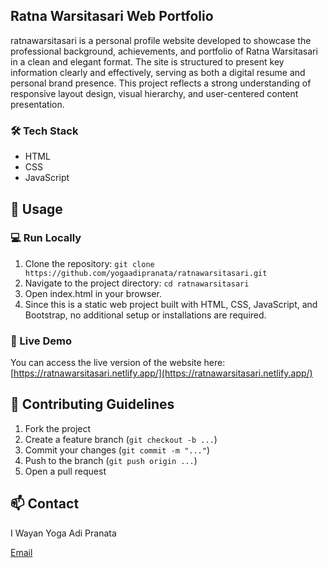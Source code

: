 ## Ratna Warsitasari Web Portfolio

ratnawarsitasari is a personal profile website developed to showcase the professional background, achievements, and portfolio of Ratna Warsitasari in a clean and elegant format. The site is structured to present key information clearly and effectively, serving as both a digital resume and personal brand presence. This project reflects a strong understanding of responsive layout design, visual hierarchy, and user-centered content presentation.

### 🛠️ Tech Stack
* HTML
* CSS
* JavaScript


## 🚀 Usage

### 💻 Run Locally
1. Clone the repository:
```git clone https://github.com/yogaadipranata/ratnawarsitasari.git```
2. Navigate to the project directory:
```cd ratnawarsitasari```
3. Open index.html in your browser.
4. Since this is a static web project built with HTML, CSS, JavaScript, and Bootstrap, no additional setup or installations are required.

### 🔗 Live Demo
You can access the live version of the website here:  
[https://ratnawarsitasari.netlify.app/](https://ratnawarsitasari.netlify.app/)

## 🤝 Contributing Guidelines
1. Fork the project
2. Create a feature branch (```git checkout -b ...```)
3. Commit your changes (```git commit -m "..."```)
4. Push to the branch (```git push origin ...```)
5. Open a pull request

## 📫 Contact
I Wayan Yoga Adi Pranata

[Email](mailto:yogaadipranata10@gmail.com)
